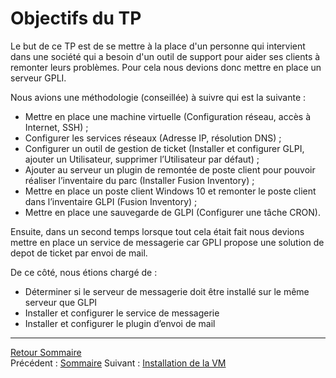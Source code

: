 # Objectifs du TP 


Le but de ce TP est de se mettre à la place d'un personne qui intervient dans une société qui a besoin d'un outil de support pour aider ses clients à remonter leurs problèmes. Pour cela nous devions donc mettre en place un serveur GPLI. 

Nous avions une méthodologie (conseillée) à suivre qui est la suivante : 
    
-  Mettre en place une machine virtuelle (Configuration réseau, accès à Internet, SSH) ;
- Configurer les services réseaux (Adresse IP, résolution DNS) ;
-  Configurer un outil de gestion de ticket (Installer et configurer GLPI, ajouter un Utilisateur, supprimer l’Utilisateur par défaut) ;
- Ajouter au serveur un plugin de remontée de poste client pour pouvoir réaliser l’inventaire du parc (Installer Fusion Inventory) ;
-	Mettre en place un poste client Windows 10 et remonter le poste client dans l’inventaire GLPI (Fusion Inventory) ;
- Mettre en place une sauvegarde de GLPI (Configurer une tâche CRON).

Ensuite, dans un second temps lorsque tout cela était fait nous devions mettre en place un service de messagerie car GPLI propose une solution de depot de ticket par envoi de mail. 

De ce côté, nous étions chargé de : 

-  Déterminer si le serveur de messagerie doit être installé sur le même serveur que GLPI 
- Installer et configurer le service de messagerie 
- Installer et configurer le plugin d’envoi de mail
***
[Retour Sommaire](sommaire.md) <br>
Précédent : [Sommaire](sommaire.md) Suivant : [Installation de la VM](installationVM.md)